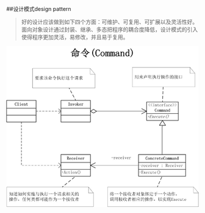 ##设计模式design pattern
>好的设计应该做到如下四个方面：可维护、可复用、可扩展以及灵活性好。面向对象设计通过封装、继承、多态把程序的耦合度降低，设计模式的引入使得程序更加灵活，易修改，并且易于复用。

![ces](/design_pattern/_img/command_vsd.jpg)